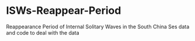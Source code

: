 # ISWs-Reappear-Period
Reappearance Period of Internal Solitary Waves in the South China Ses
data and code to deal with the data
